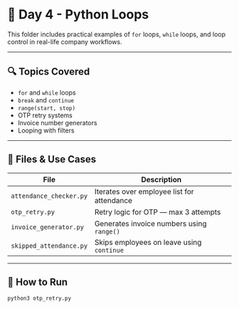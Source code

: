 # 🔁 Day 4 - Python Loops

This folder includes practical examples of `for` loops, `while` loops, and loop control in real-life company workflows.

---

## 🔍 Topics Covered
- `for` and `while` loops
- `break` and `continue`
- `range(start, stop)`
- OTP retry systems
- Invoice number generators
- Looping with filters

---

## 📂 Files & Use Cases

| File | Description |
|------|-------------|
| `attendance_checker.py` | Iterates over employee list for attendance |
| `otp_retry.py` | Retry logic for OTP — max 3 attempts |
| `invoice_generator.py` | Generates invoice numbers using `range()` |
| `skipped_attendance.py` | Skips employees on leave using `continue` |

---

## 🚀 How to Run

```bash
python3 otp_retry.py
